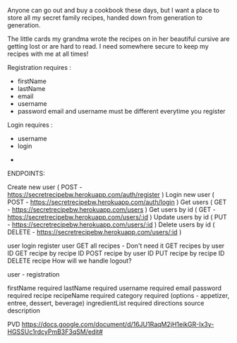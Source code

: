 Anyone can go out and buy a cookbook these days, but I want a place to store all my secret family recipes, handed down from generation to generation.

The little cards my grandma wrote the recipes on in her beautiful cursive are getting lost or are hard to read. I need somewhere secure to keep my recipes with me at all times!

Registration requires :

* firstName
* lastName
* email
* username
* password
email and username must be different everytime you register

Login requires :

* username
* login

-
ENDPOINTS:

Create new user ( POST - https://secretrecipebw.herokuapp.com/auth/register )
Login new user ( POST - https://secretrecipebw.herokuapp.com/auth/login )
Get users ( GET - https://secretrecipebw.herokuapp.com/users )
Get users by id ( GET - https://secretrecipebw.herokuapp.com/users/:id )
Update users by id ( PUT - https://secretrecipebw.herokuapp.com/users/:id )
Delete users by id ( DELETE - https://secretrecipebw.herokuapp.com/users/:id )








user login
register user
GET all recipes - Don't need it
GET recipes by user ID
GET recipe by recipe ID
POST recipe by user ID
PUT recipe by recipe ID
DELETE recipe
How will we handle logout?


user - registration

firstName required
lastName required
username required
email
password required
recipe
recipeName required
category required (options - appetizer, entree, dessert, beverage)
ingredientList required
directions
source
description







PVD
https://docs.google.com/document/d/16JU1RaqM2jH1eikGR-Ix3y-HGSSUc1rdcyPmB3F3qSM/edit#
